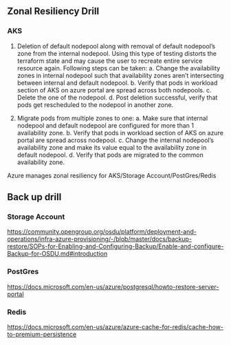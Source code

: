 ## Zonal Resiliency Drill

### AKS
1.	Deletion of default nodepool along with removal of default nodepool’s zone from the internal nodepool. Using this type of testing distorts the terraform state and may cause the user to recreate entire service resource again. 
Following steps can be taken:
    a.	Change the availability zones in internal nodepool such that availability zones aren’t intersecting between internal and default nodepool.
    b.	Verify that pods in workload section of AKS on azure portal are spread across both nodepools.
    c.	Delete the one of the nodepool.
    d.	Post deletion successful, verify that pods get rescheduled to the nodepool in another zone.

2.	Migrate pods from multiple zones to one:
    a.	Make sure that internal nodepool and default nodepool are configured for more than 1 availability zone.
    b.	Verify that pods in workload section of AKS on azure portal are spread across nodepool.
    c.	Change the internal nodepool’s availability zone and make its value equal to the availability zone in default nodepool.
    d.	Verify that pods are migrated to the common availability zone.

Azure manages zonal resiliency for AKS/Storage Account/PostGres/Redis

## Back up drill

### Storage Account
 
https://community.opengroup.org/osdu/platform/deployment-and-operations/infra-azure-provisioning/-/blob/master/docs/backup-restore/SOPs-for-Enabling-and-Configuring-Backup/Enable-and-configure-Backup-for-OSDU.md#introduction

### PostGres

https://docs.microsoft.com/en-us/azure/postgresql/howto-restore-server-portal

### Redis

https://docs.microsoft.com/en-us/azure/azure-cache-for-redis/cache-how-to-premium-persistence
